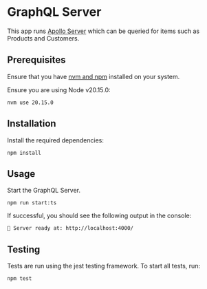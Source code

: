 # GraphQL Server

This app runs [Apollo Server](https://www.apollographql.com/docs/) which can be queried for items such as Products and Customers.

## Prerequisites

Ensure that you have [nvm and npm](https://docs.npmjs.com/downloading-and-installing-node-js-and-npm) installed on your system.

Ensure you are using Node v20.15.0:

```
nvm use 20.15.0
```

## Installation

Install the required dependencies:

```
npm install
```

## Usage

Start the GraphQL Server.

```
npm run start:ts
```

If successful, you should see the following output in the console:

```
🚀 Server ready at: http://localhost:4000/
```

## Testing

Tests are run using the jest testing framework. To start all tests, run:

```
npm test
```
